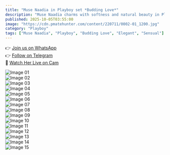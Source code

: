 ```yaml
---
title: "Muse Naadia in Playboy set *Budding Love*"
description: "Muse Naadia charms with softness and natural beauty in Playboy’s *Budding Love* — a collection that feels fresh and timeless."
published: 2025-10-05T03:55:00
image: "https://cdn.pmatehunter.com/content/220711/0002-01_1200.jpg"
category: "Playboy"
tags: ["Muse Naadia", "Playboy", "Budding Love", "Elegant", "Sensual"]
---
```


👉 [Join us on WhatsApp](https://redirecting-kappa.vercel.app/)  
👉 [Follow on Telegram](https://redirecting-kappa.vercel.app/)  
🔞 [Watch Her Live on Cam](https://redirecting-kappa.vercel.app/)  

![Image 01](https://cdn.pmatehunter.com/content/220711/0002-01_1200.jpg)  
![Image 02](https://cdn.pmatehunter.com/content/220711/0002-02_1200.jpg)  
![Image 03](https://cdn.pmatehunter.com/content/220711/0002-03_1200.jpg)  
![Image 04](https://cdn.pmatehunter.com/content/220711/0002-04_1200.jpg)  
![Image 05](https://cdn.pmatehunter.com/content/220711/0002-05_1200.jpg)  
![Image 06](https://cdn.pmatehunter.com/content/220711/0002-06_1200.jpg)  
![Image 07](https://cdn.pmatehunter.com/content/220711/0002-07_1200.jpg)  
![Image 08](https://cdn.pmatehunter.com/content/220711/0002-08_1200.jpg)  
![Image 09](https://cdn.pmatehunter.com/content/220711/0002-09_1200.jpg)  
![Image 10](https://cdn.pmatehunter.com/content/220711/0002-10_1200.jpg)  
![Image 11](https://cdn.pmatehunter.com/content/220711/0002-11_1200.jpg)  
![Image 12](https://cdn.pmatehunter.com/content/220711/0002-12_1200.jpg)  
![Image 13](https://cdn.pmatehunter.com/content/220711/0002-13_1200.jpg)  
![Image 14](https://cdn.pmatehunter.com/content/220711/0002-14_1200.jpg)  
![Image 15](https://cdn.pmatehunter.com/content/220711/0002-15_1200.jpg)